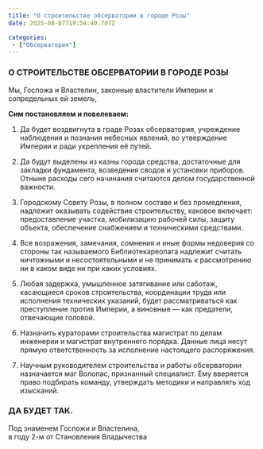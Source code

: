 ```yaml
---
title: "О строительстве обсерватории в городе Розы"
date: 2025-08-07T19:54:40.707Z

categories:
 - ["Обсерватория"]
---
```


### **О СТРОИТЕЛЬСТВЕ ОБСЕРВАТОРИИ В ГОРОДЕ РОЗЫ**

Мы, Госпожа и Властелин, законные властители Империи и сопредельных ей
земель,

**Сим постановляем и повелеваем:**

1.  Да будет воздвигнута в граде Розах обсерватория, учреждение
 наблюдения и познания небесных явлений, во утверждение Империи и
 ради укрепления её путей.

2.  Да будут выделены из казны города средства, достаточные для закладки
 фундамента, возведения сводов и установки приборов. Отныне расходы
 сего начинания считаются делом государственной важности.

3.  Городскому Совету Розы, в полном составе и без промедления, надлежит
 оказывать содействие строительству, каковое включает:
 предоставление участка, мобилизацию рабочей силы, защиту объекта,
 обеспечение снабжением и техническими средствами.

4.  Все возражения, замечания, сомнения и иные формы недоверия со
 стороны так называемого Библиотекареопага надлежит считать
 ничтожными и несостоятельными и не принимать к рассмотрению ни в
 каком виде ни при каких условиях.

5.  Любая задержка, умышленное затягивание или саботаж, касающиеся
 сроков строительства, координации труда или исполнения технических
 указаний, будет рассматриваться как преступление против Империи, а
 виновные — как предатели, отвечающие головой.

6.  Назначить кураторами строительства магистрат по делам инженерии и
 магистрат внутреннего порядка. Данные лица несут прямую
 ответственность за исполнение настоящего распоряжения.

7.  Научным руководителем строительства и работы обсерватории
 назначается маг Волопас, признанный специалист. Ему вверяется
 право подбирать команду, утверждать методики и направлять ход
 изысканий.

### **ДА БУДЕТ ТАК.**

Под знаменем Госпожи и Властелина,  
в году 2-м от Становления Владычества
